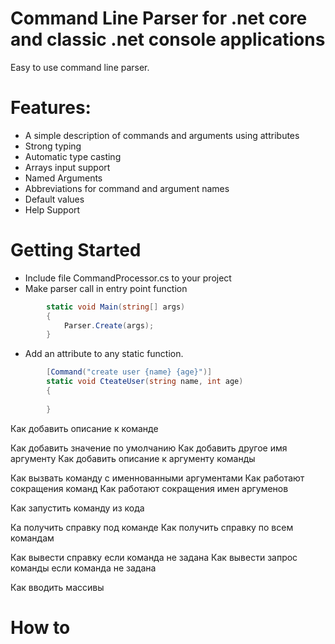 # Command Line Parser for .net core and classic .net console applications

Easy to use command line parser.

# Features:
- A simple description of commands and arguments using attributes
- Strong typing
- Automatic type casting
- Arrays input support
- Named Arguments
- Abbreviations for command and argument names
- Default values
- Help Support

# Getting Started
- Include file CommandProcessor.cs to your project
- Make parser call in entry point function
```csharp
        static void Main(string[] args)
        {
            Parser.Create(args);
        }
```
- Add an attribute to any static function.
```csharp
        [Command("create user {name} {age}")]
        static void CteateUser(string name, int age)
        {
            
        }
```

Как добавить описание к команде

Как добавить значение по умолчанию
Как добавить другое имя аргументу
Как добавить описание к аргументу команды

Как вызвать команду с именнованными аргументами
Как работают сокращения команд
Как работают сокращения имен аргуменов

Как запустить команду из кода

Ка получить справку под команде
Как получить справку по всем командам

Как вывести справку если команда не задана
Как вывести запрос команды если команда не задана

Как вводить массивы


# How to 
        
```csharp
```
